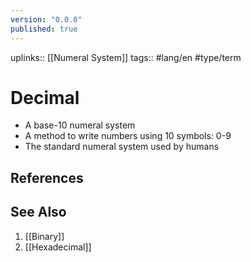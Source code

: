 ```yaml
---
version: "0.0.0"
published: true
---
```

uplinks:: [[Numeral System]]
tags:: #lang/en #type/term 
# Decimal
- A base-10 numeral system
-  A method to write numbers using 10 symbols: 0-9
- The standard numeral system used by humans
## References

## See Also
1. [[Binary]]
2. [[Hexadecimal]]